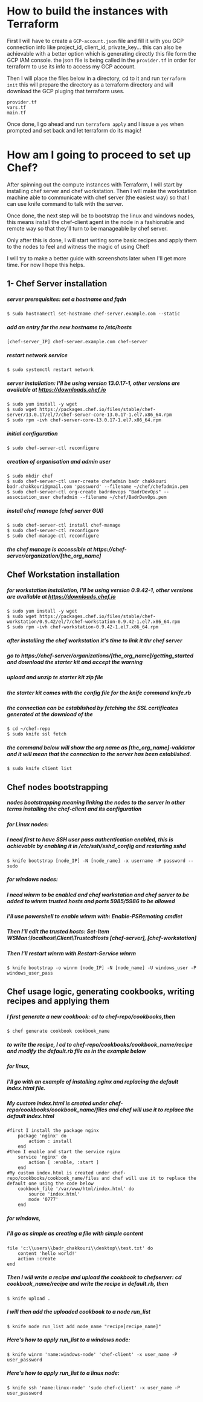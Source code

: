 
# How to build the instances with Terraform

First I will have to create a `GCP-account.json` file and fill it with you GCP connection info like project_id, client_id, private_key... this can also be achievable with a better option which is generating directly this file form the GCP IAM console. the json file is being called in the `provider.tf` in order for terraform to use its info to access my GCP account.

Then I will place the files below in a directory, cd to it and run `terraform init` this will prepare the directory as a terraform directory and will download the GCP pluging that terraform uses.

```
provider.tf
vars.tf
main.tf
```

Once done, I go ahead and run `terraform apply` and I issue a `yes` when prompted and set back and let terraform do its magic! 

# How am I going to proceed to set up Chef?

After spinning out the compute instances with Terraform, I will start by installing chef server and chef workstation. 
Then I will make the workstation machine able to communicate with chef server (the easiest way) so that I can use knife 
command to talk with the server.

Once done, the next step will be to bootstrap the linux and windows nodes, this means install the chef-client agent in
the node in a fashionable and remote way so that they'll turn to be manageable by chef server.

Only after this is done, I will start writing some basic recipes and apply them to the nodes to feel and witness the 
magic of using Chef!

I will try to make a better guide with screenshots later when I'll get more time. For now I hope this helps.

## 1- Chef Server installation

##### server prerequisites: set a hostname and fqdn
`$ sudo hostnamectl set-hostname chef-server.example.com --static`

##### add an entry for the new hostname to /etc/hosts
`[chef-server_IP] chef-server.example.com chef-server`

##### restart network service
`$ sudo systemctl restart network`

##### server installation: I'll be using version 13.0.17-1, other versions are available at https://downloads.chef.io
```
$ sudo yum install -y wget
$ sudo wget https://packages.chef.io/files/stable/chef-server/13.0.17/el/7/chef-server-core-13.0.17-1.el7.x86_64.rpm
$ sudo rpm -ivh chef-server-core-13.0.17-1.el7.x86_64.rpm
```
##### initial configuration
`$ sudo chef-server-ctl reconfigure`

##### creation of organisation and admin user
```
$ sudo mkdir chef
$ sudo chef-server-ctl user-create chefadmin badr chakkouri badr.chakkouri@gmail.com 'password' --filename ~/chef/chefadmin.pem
$ sudo chef-server-ctl org-create badrdevops "BadrDevOps" --association_user chefadmin --filename ~/chef/BadrDevOps.pem
```
##### install chef manage (chef server GUI)
```
$ sudo chef-server-ctl install chef-manage
$ sudo chef-server-ctl reconfigure
$ sudo chef-manage-ctl reconfigure
```
##### the chef manage is accessible at https://chef-server/organization/[the_org_name]

## Chef Workstation installation

##### for workstation installation, I'll be using version 0.9.42-1, other versions are available at https://downloads.chef.io
```
$ sudo yum install -y wget
$ sudo wget https://packages.chef.io/files/stable/chef-workstation/0.9.42/el/7/chef-workstation-0.9.42-1.el7.x86_64.rpm
$ sudo rpm -ivh chef-workstation-0.9.42-1.el7.x86_64.rpm
```
##### after installing the chef workstation it's time to link it thr chef server
##### go to https://chef-server/organizations/[the_org_name]/getting_started and download the starter kit and accept the warning
##### upload and unzip te starter kit zip file
##### the starter kit comes with the config file for the knife command knife.rb
##### the connection can be established by fetching the SSL certificates generated at the download of the 
```
$ cd ~/chef-repo
$ sudo knife ssl fetch
```
##### the command below will show the org name as [the_org_name]-validator and it will mean that the connection to the server has been established.
`$ sudo knife client list`

## Chef nodes bootstrapping

##### nodes bootstrapping meaning linking the nodes to the server in other terms installing the chef-client and its configuration
##### for Linux nodes:
##### I need first to have SSH user pass authentication enabled, this is achievable by enabling it in /etc/ssh/sshd_config and restarting sshd

`$ knife bootstrap [node_IP] -N [node_name] -x username -P password --sudo`

##### for windows nodes:
##### I need winrm to be enabled and chef workstation and chef server to be added to winrm trusted hosts and ports 5985/5986 to be allowed
##### I'll use powershell to enable winrm with: Enable-PSRemoting cmdlet
##### Then I'll edit the trusted hosts: Set-Item WSMan:\localhost\Client\TrustedHosts [chef-server], [chef-workstation]
##### Then I'll restart winrm with Restart-Service winrm

`$ knife bootstrap -o winrm [node_IP] -N [node_name] -U windows_user -P windows_user_pass`

## Chef usage logic, generating cookbooks, writing recipes and applying them

##### I first generate a new cookbook: cd to chef-repo/cookbooks,then
`$ chef generate cookbook cookbook_name`

##### to write the recipe, I cd to chef-repo/cookbooks/cookbook_name/recipe and modify the default.rb file as in the example below

##### for linux,
##### I'll go with an example of installing nginx and replacing the default index.html file. 
##### My custom index.html is created under chef-repo/cookbooks/cookbook_name/files and chef will use it to replace the default index.html 

```
#first I install the package nginx
    package 'nginx' do
        action : install
    end
#then I enable and start the service nginx
    service 'nginx' do
        action [ :enable, :start ]
    end
#My custom index.html is created under chef-repo/cookbooks/cookbook_name/files and chef will use it to replace the default one using the code below
    cookbook_file '/var/www/html/index.html' do
        source 'index.html'
        mode '0777'
    end
```

##### for windows, 
##### I'll go as simple as creating a file with simple content

```
file 'c:\\users\\badr_chakkouri\\desktop\\test.txt' do
    content 'hello world!'
    action :create
end
```

##### Then I will write a recipe and upload the cookbook to chefserver: cd cookbook_name/recipe and write the recipe in default.rb, then
`$ knife upload .`

##### I will then add the uploaded cookbook to a node run_list
`$ knife node run_list add node_name "recipe[recipe_name]"`

##### Here's how to apply run_list to a windows node:
`$ knife winrm 'name:windows-node' 'chef-client' -x user_name -P user_password`

##### Here's how to apply run_list to a linux node:
`$ knife ssh 'name:linux-node' 'sudo chef-client' -x user_name -P user_password`

